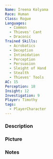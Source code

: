 ```yaml
---
Name: Ireena Kolyana
Race: Human
Class: Rogue
Languages:
  - Common
  - Thieves' Cant
  - Draconic
Trained Skills:
  - Acrobatics
  - Deception
  - Intimidation
  - Perception
  - Persuasion
  - Sleight of Hand
  - Stealth
  - Thieves' Tools
AC: 15
Perception: 18
Insight: 12
Investigation: 9
Player: Timothy
tags:
  - PlayerCharacter
---
```



### Description


### Picture


### Notes

